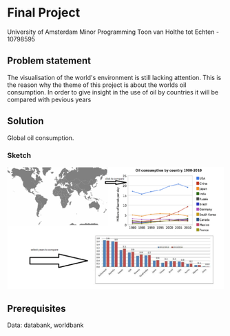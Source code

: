 # Final Project

University of Amsterdam
Minor Programming
Toon van Holthe tot Echten - 10798595

## Problem statement

The visualisation of the world's environment is still lacking attention. This is the reason why the theme of this project is about the worlds oil consumption. In order to give insight in the use of oil by countries it will be compared with pevious years

## Solution

Global oil consumption.

### Sketch
![alt text](https://github.com/TVHTE/Final_Project/blob/master/doc/schets.png)

## Prerequisites

Data: databank, worldbank

